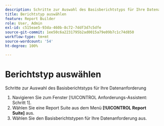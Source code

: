 ```yaml
---
description: Schritte zur Auswahl des Basisberichtstyps für Ihre Datenanforderung
title: Berichtstyp auswählen
feature: Report Builder
role: User, Admin
exl-id: c515eae5-93da-460b-8c72-7ddf3d7c5dfe
source-git-commit: 1ee50c6a2231795b2ad0015a79e09b7c1c74d850
workflow-type: tm+mt
source-wordcount: '54'
ht-degree: 100%

---
```


# Berichtstyp auswählen

Schritte zur Auswahl des Basisberichtstyps für Ihre Datenanforderung

1. Navigieren Sie zum Fenster [!UICONTROL Anforderungs-Assistent: Schritt 1].
1. Wählen Sie eine Report Suite aus dem Menü **[!UICONTROL Report Suite]** aus.
1. Wählen Sie den Basisberichtstypen für Ihre Datenanforderung aus.
